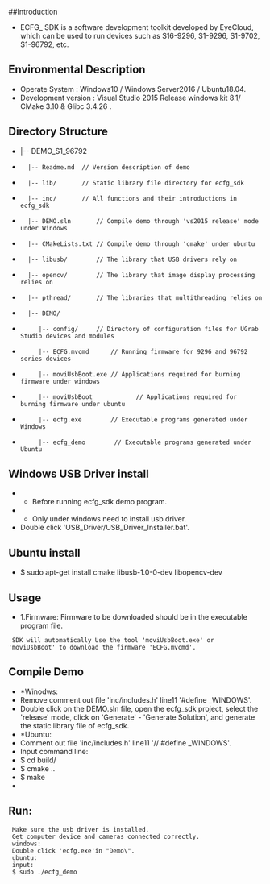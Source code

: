 ##Introduction
 - ECFG_ SDK is a software development toolkit developed by EyeCloud, which can be used to run devices such as S16-9296, S1-9296, S1-9702, S1-96792, etc.

## Environmental Description
 - Operate System : Windows10 / Windows Server2016 / Ubuntu18.04.
 - Development version : Visual Studio 2015 Release  windows kit 8.1/ CMake 3.10 & Glibc 3.4.26 .

## Directory Structure
 -   |-- DEMO_S1_96792
 -       |-- Readme.md 	// Version description of demo
 -       |-- lib/		// Static library file directory for ecfg_sdk
 -       |-- inc/		// All functions and their introductions in ecfg_sdk
 -       |-- DEMO.sln		// Compile demo through 'vs2015 release' mode under Windows
 -       |-- CMakeLists.txt	// Compile demo through 'cmake' under ubuntu
 -       |-- libusb/		// The library that USB drivers rely on
 -       |-- opencv/		// The library that image display processing relies on
 -       |-- pthread/		// The libraries that multithreading relies on
 -       |-- DEMO/
 -          |-- config/		// Directory of configuration files for UGrab Studio devices and modules
 -          |-- ECFG.mvcmd      // Running firmware for 9296 and 96792 series devices
 -          |-- moviUsbBoot.exe	// Applications required for burning firmware under windows
 -          |-- moviUsbBoot            // Applications required for burning firmware under ubuntu
 -          |-- ecfg.exe        // Executable programs generated under Windows
 -          |-- ecfg_demo        // Executable programs generated under Ubuntu

## Windows USB Driver install
 - * Before running ecfg_sdk demo program.
 - * Only under windows need to install usb driver.
 - Double click 'USB_Driver/USB_Driver_Installer.bat'.

## Ubuntu install
 - $ sudo apt-get install cmake libusb-1.0-0-dev libopencv-dev

## Usage
 - 1.Firmware:
 Firmware to be downloaded should be in the executable program file.

```
 SDK will automatically Use the tool 'moviUsbBoot.exe' or 'moviUsbBoot' to download the firmware 'ECFG.mvcmd'.
```

## Compile Demo
 - *Winodws:
 - Remove comment out file 'inc/includes.h' line11 '#define _WINDOWS'.
 - Double click on the DEMO.sln file, open the ecfg_sdk project, select the 'release' mode, click on 'Generate' - 'Generate Solution', and generate the static library file of ecfg_sdk.
 - *Ubuntu:
 - Comment out file 'inc/includes.h' line11 '// #define _WINDOWS'.
 - Input command line:
 - $ cd build/
 - $ cmake ..
 - $ make
 - 
## Run:

```
 Make sure the usb driver is installed.
 Get computer device and cameras connected correctly.
 windows:
 Double click 'ecfg.exe'in "Demo\".
 ubuntu:
 input:
 $ sudo ./ecfg_demo
